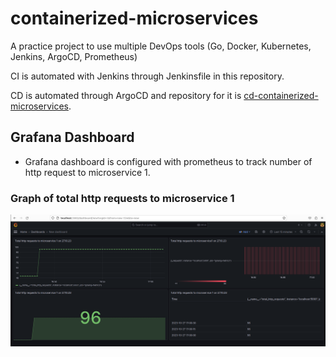 # containerized-microservices
A practice project to use multiple DevOps tools (Go, Docker, Kubernetes, Jenkins, ArgoCD, Prometheus)

CI is automated with Jenkins through Jenkinsfile in this repository.

CD is automated through ArgoCD and repository for it is [cd-containerized-microservices](https://github.com/Ume0344/cd-containerized-microservices).

## Grafana Dashboard
- Grafana dashboard is configured with prometheus to track number of http request to microservice 1.

###  Graph of total http requests to microservice 1
![Alt text](./docs/http_requests_graph.png)
